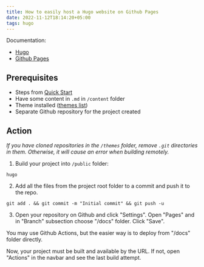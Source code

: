 ```yaml
---
title: How to easily host a Hugo website on Github Pages
date: 2022-11-12T18:14:20+05:00
tags: hugo
---
```


Documentation:
* [Hugo](https://gohugo.io/documentation/)
* [Github Pages](https://docs.github.com/en/rest/pages)

## Prerequisites

* Steps from [Quick Start](https://gohugo.io/getting-started/quick-start/)
* Have some content in `.md` in `/content` folder 
* Theme installed ([themes list](https://hugothemesfree.com/))
* Separate Github repository for the project created 

## Action

*If you have cloned repositories in the `/themes` folder, remove `.git` directories in them. Otherwise, it will cause an error when building remotely.*

1. Build your project into `/public` folder:

```shell
hugo
```

2. Add all the files from the project root folder to a commit and push it to the repo.

```shell
git add . && git commit -m "Initial commit" && git push -u
```

3. Open your repository on Github and click "Settings". Open "Pages" and in "Branch" subsection choose "/docs" folder. Click "Save". 

You may use Github Actions, but the easier way is to deploy from "/docs" folder directly.

Now, your project must be built and available by the URL. If not, open "Actions" in the navbar and see the last build attempt. 

